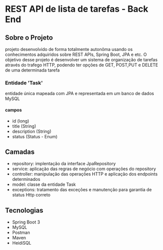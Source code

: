 # REST API de lista de tarefas - Back End

## Sobre o Projeto
projeto desenvolvido de forma totalmente autonôma usando os conhecimentos adquiridos sobre REST APIs, Spring Boot, JPA e etc. 
O objetivo desse projeto é desenvolver um sistema de organização de tarefas através do trafego HTTP, podendo ter opções de GET, POST,PUT e DELETE de uma determinada tarefa

### Entidade 'Task'
entidade única mapeada com JPA e representada em um banco de dados MySQL
#### campos
- id (long)
- title (String)
- description (String)
- status (Status - Enum)

## Camadas
- repository: implentação da interface JpaRepository
- service: aplicação das regras de negócio com operações do repository
- controller: manipulação das operações HTTP e aplicação dos endpoints determinados
- model: classe da entidade Task
- exceptions: tratamento das exceções e manutenção para garantia de status Http correto

  
## Tecnologias
- Spring Boot 3
- MySQL
- Postman
- Maven
- HeidiSQL
